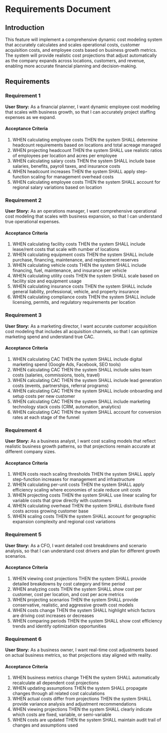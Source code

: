 # Requirements Document

## Introduction

This feature will implement a comprehensive dynamic cost modeling system that accurately calculates and scales operational costs, customer acquisition costs, and employee costs based on business growth metrics. The system will provide realistic cost projections that adjust automatically as the company expands across locations, customers, and revenue, enabling more accurate financial planning and decision-making.

## Requirements

### Requirement 1

**User Story:** As a financial planner, I want dynamic employee cost modeling that scales with business growth, so that I can accurately project staffing expenses as we expand.

#### Acceptance Criteria

1. WHEN calculating employee costs THEN the system SHALL determine headcount requirements based on locations and total acreage managed
2. WHEN projecting headcount THEN the system SHALL use realistic ratios of employees per location and acres per employee
3. WHEN calculating salary costs THEN the system SHALL include base salaries, benefits, payroll taxes, and insurance costs
4. WHEN headcount increases THEN the system SHALL apply step-function scaling for management overhead costs
5. WHEN calculating employee costs THEN the system SHALL account for regional salary variations based on location

### Requirement 2

**User Story:** As an operations manager, I want comprehensive operational cost modeling that scales with business expansion, so that I can understand true operational expenses.

#### Acceptance Criteria

1. WHEN calculating facility costs THEN the system SHALL include lease/rent costs that scale with number of locations
2. WHEN calculating equipment costs THEN the system SHALL include purchase, financing, maintenance, and replacement reserves
3. WHEN calculating vehicle costs THEN the system SHALL include financing, fuel, maintenance, and insurance per vehicle
4. WHEN calculating utility costs THEN the system SHALL scale based on facility size and equipment usage
5. WHEN calculating insurance costs THEN the system SHALL include general liability, professional, vehicle, and property insurance
6. WHEN calculating compliance costs THEN the system SHALL include licensing, permits, and regulatory requirements per location

### Requirement 3

**User Story:** As a marketing director, I want accurate customer acquisition cost modeling that includes all acquisition channels, so that I can optimize marketing spend and understand true CAC.

#### Acceptance Criteria

1. WHEN calculating CAC THEN the system SHALL include digital marketing spend (Google Ads, Facebook, SEO tools)
2. WHEN calculating CAC THEN the system SHALL include sales team costs (salaries, commissions, tools, travel)
3. WHEN calculating CAC THEN the system SHALL include lead generation costs (events, partnerships, referral programs)
4. WHEN calculating CAC THEN the system SHALL include onboarding and setup costs per new customer
5. WHEN calculating CAC THEN the system SHALL include marketing technology stack costs (CRM, automation, analytics)
6. WHEN calculating CAC THEN the system SHALL account for conversion rates at each stage of the funnel

### Requirement 4

**User Story:** As a business analyst, I want cost scaling models that reflect realistic business growth patterns, so that projections remain accurate at different company sizes.

#### Acceptance Criteria

1. WHEN costs reach scaling thresholds THEN the system SHALL apply step-function increases for management and infrastructure
2. WHEN calculating per-unit costs THEN the system SHALL apply efficiency scaling where economies of scale reduce unit costs
3. WHEN projecting costs THEN the system SHALL use linear scaling for variable costs that grow directly with customers
4. WHEN calculating overhead THEN the system SHALL distribute fixed costs across growing customer base
5. WHEN scaling costs THEN the system SHALL account for geographic expansion complexity and regional cost variations

### Requirement 5

**User Story:** As a CFO, I want detailed cost breakdowns and scenario analysis, so that I can understand cost drivers and plan for different growth scenarios.

#### Acceptance Criteria

1. WHEN viewing cost projections THEN the system SHALL provide detailed breakdowns by cost category and time period
2. WHEN analyzing costs THEN the system SHALL show cost per customer, cost per location, and cost per acre metrics
3. WHEN projecting scenarios THEN the system SHALL provide conservative, realistic, and aggressive growth cost models
4. WHEN costs change THEN the system SHALL highlight which factors are driving cost increases or decreases
5. WHEN comparing periods THEN the system SHALL show cost efficiency trends and identify optimization opportunities

### Requirement 6

**User Story:** As a business owner, I want real-time cost adjustments based on actual business metrics, so that projections stay aligned with reality.

#### Acceptance Criteria

1. WHEN business metrics change THEN the system SHALL automatically recalculate all dependent cost projections
2. WHEN updating assumptions THEN the system SHALL propagate changes through all related cost calculations
3. WHEN actual costs differ from projections THEN the system SHALL provide variance analysis and adjustment recommendations
4. WHEN viewing projections THEN the system SHALL clearly indicate which costs are fixed, variable, or semi-variable
5. WHEN costs are updated THEN the system SHALL maintain audit trail of changes and assumptions used